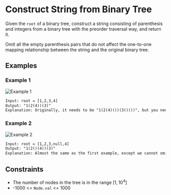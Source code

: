 # Construct String from Binary Tree

Given the ```root``` of a binary tree, construct a string consisting of parenthesis and integers from a binary tree with the preorder traversal way, and return it.

Omit all the empty parenthesis pairs that do not affect the one-to-one mapping relationship between the string and the original binary tree.

## Examples 

### Example 1

![Example 1](https://assets.leetcode.com/uploads/2021/05/03/cons1-tree.jpg)

```txt
Input: root = [1,2,3,4]
Output: "1(2(4))(3)"
Explanation: Originally, it needs to be "1(2(4)())(3()())", but you need to omit all the unnecessary empty parenthesis pairs. And it will be "1(2(4))(3)"
```

### Example 2

![Example 2](https://assets.leetcode.com/uploads/2021/05/03/cons2-tree.jpg)

```txt
Input: root = [1,2,3,null,4]
Output: "1(2()(4))(3)"
Explanation: Almost the same as the first example, except we cannot omit the first parenthesis pair to break the one-to-one mapping relationship between the input and the output.
```

## Constraints

- The number of nodes in the tree is in the range $[ 1, 10^4 ]$
- -1000 <= ```Node.val``` <= 1000
